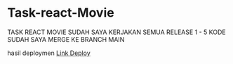 # Task-react-Movie
TASK REACT MOVIE SUDAH SAYA KERJAKAN SEMUA RELEASE 1 - 5 KODE SUDAH SAYA MERGE KE BRANCH MAIN

hasil deploymen <a href="https://task-react-movie.vercel.app/">Link Deploy</a>
